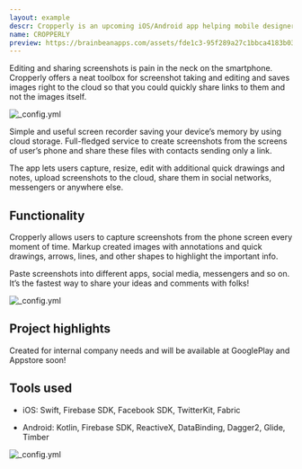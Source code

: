 ```yaml
---
layout: example
descr: Cropperly is an upcoming iOS/Android app helping mobile designers, developers, testers and other active smartphone users to capture, edit and share screenshots seamlessly and quickly.
name: CROPPERLY
preview: https://brainbeanapps.com/assets/fde1c3-95f289a27c1bbca4183b03f9b0abb4714cabd68f93305556a9e21b1d28477b01.png
---
```


Editing and sharing screenshots is pain in the neck on the smartphone. Cropperly offers a neat toolbox for screenshot taking and editing and saves images right to the cloud so that you could quickly share links to them and not the images itself. 

![_config.yml](https://brainbeanapps.com/assets/8d111f-302a609095f3cd6d2dfcdc62264cdc2477bfaeac34bb41b5b822690d50028913.png )

Simple and useful screen recorder saving your device’s memory by using cloud storage. Full-fledged service to create screenshots from the screens of user’s phone and share these files with contacts sending only a link.

The app lets users capture, resize, edit with additional quick drawings and notes, upload screenshots to the cloud, share them in social networks, messengers or anywhere else.

## Functionality
Cropperly allows users to capture screenshots from the phone screen every moment of time. Markup created images with annotations and quick drawings, arrows, lines, and other shapes to highlight the important info.

Paste screenshots into different apps, social media, messengers and so on. It’s the fastest way to share your ideas and comments with folks!

![_config.yml](https://brainbeanapps.com/assets/81398a-7e5746841eaa2b1d35456293e4bb1dda2fd16ff5a0726a840966ea6f03766d49.jpg )


## Project highlights
Created for internal company needs and will be available at GooglePlay and Appstore soon!

## Tools used

* iOS: Swift, Firebase SDK, Facebook SDK, TwitterKit, Fabric

* Android: Kotlin, Firebase SDK, ReactiveX, DataBinding, Dagger2, Glide, Timber


![_config.yml](https://brainbeanapps.com/assets/2a7187-5d0725e6034ac14a6fce79d91ac2413011f54d73c6b30cb7a7e8c99d05b1ae27.jpg )

